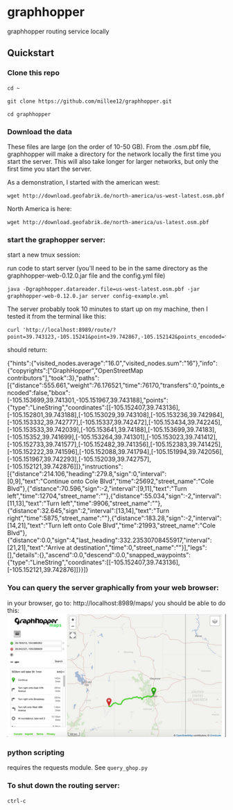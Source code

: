 # graphhopper
graphhopper routing service locally
## Quickstart
### Clone this repo
```
cd ~
```

```
git clone https://github.com/millee12/graphhopper.git
```

```
cd graphhopper
```
### Download the data
These files are large (on the order of 10-50 GB).  From the .osm.pbf file, graphhopper will make a directory for the network locally the first time you start the server.  This will also take longer for larger networks, but only the first time you start the server.

As a demonstration, I started with the american west:
```
wget http://download.geofabrik.de/north-america/us-west-latest.osm.pbf
```

North America is here:
```
wget http://download.geofabrik.de/north-america/us-latest.osm.pbf
```

### start the graphopper server:
start a new tmux session:

run code to start server (you'll need to be in the same directory as the graphhopper-web-0.12.0.jar file and the config.yml file)
```
java -Dgraphhopper.datareader.file=us-west-latest.osm.pbf -jar graphhopper-web-0.12.0.jar server config-example.yml
```
The server probably took 10 minutes to start up on my machine, then I tested it from the terminal like this:

```
curl 'http://localhost:8989/route/?point=39.743123,-105.15241&point=39.742867,-105.152142&points_encoded=false'
```
should return:

{"hints":{"visited_nodes.average":"16.0","visited_nodes.sum":"16"},"info":{"copyrights":["GraphHopper","OpenStreetMap contributors"],"took":3},"paths":[{"distance":555.661,"weight":76.176521,"time":76170,"transfers":0,"points_encoded":false,"bbox":[-105.153699,39.741301,-105.151967,39.743188],"points":{"type":"LineString","coordinates":[[-105.152407,39.743136],[-105.152801,39.743188],[-105.153029,39.743108],[-105.153236,39.742984],[-105.153332,39.742777],[-105.15337,39.742472],[-105.153434,39.742245],[-105.153533,39.742039],[-105.153641,39.74188],[-105.153699,39.74183],[-105.15352,39.741699],[-105.153264,39.741301],[-105.153023,39.741412],[-105.152733,39.741577],[-105.152482,39.741356],[-105.152383,39.741425],[-105.152222,39.741596],[-105.152088,39.741794],[-105.151994,39.742056],[-105.151967,39.742293],[-105.152039,39.742757],[-105.152121,39.742876]]},"instructions":[{"distance":214.106,"heading":279.8,"sign":0,"interval":[0,9],"text":"Continue onto Cole Blvd","time":25692,"street_name":"Cole Blvd"},{"distance":70.596,"sign":-2,"interval":[9,11],"text":"Turn left","time":12704,"street_name":""},{"distance":55.034,"sign":-2,"interval":[11,13],"text":"Turn left","time":9906,"street_name":""},{"distance":32.645,"sign":2,"interval":[13,14],"text":"Turn right","time":5875,"street_name":""},{"distance":183.28,"sign":-2,"interval":[14,21],"text":"Turn left onto Cole Blvd","time":21993,"street_name":"Cole Blvd"},{"distance":0.0,"sign":4,"last_heading":332.23530708455917,"interval":[21,21],"text":"Arrive at destination","time":0,"street_name":""}],"legs":[],"details":{},"ascend":0.0,"descend":0.0,"snapped_waypoints":{"type":"LineString","coordinates":[[-105.152407,39.743136],[-105.152121,39.742876]]}}]}

### You can query the server graphically from your web browser:

in your browser, go to:
http://localhost:8989/maps/
you should be able to do this:
![graphopper UI](./ghop_screenshot.png)
### python scripting
requires the requests module.  See ```query_ghop.py```


### To shut down the routing server:
```
ctrl-c
```
